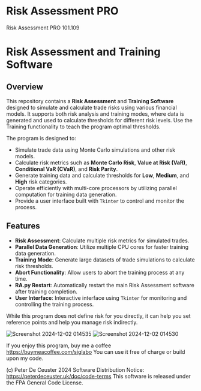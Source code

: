 # Risk Assessment PRO
Risk Assessment PRO 101.109

# Risk Assessment and Training Software 

## Overview

This repository contains a **Risk Assessment** and **Training Software** designed to simulate and calculate trade risks using various financial models. It supports both risk analysis and training modes, where data is generated and used to calculate thresholds for different risk levels. Use the Training functionality to teach the program optimal thresholds.

The program is designed to:
- Simulate trade data using Monte Carlo simulations and other risk models.
- Calculate risk metrics such as **Monte Carlo Risk**, **Value at Risk (VaR)**, **Conditional VaR (CVaR)**, and **Risk Parity**.
- Generate training data and calculate thresholds for **Low**, **Medium**, and **High** risk categories.
- Operate efficiently with multi-core processors by utilizing parallel computation for training data generation.
- Provide a user interface built with `Tkinter` to control and monitor the process.

## Features

- **Risk Assessment**: Calculate multiple risk metrics for simulated trades.
- **Parallel Data Generation**: Utilize multiple CPU cores for faster training data generation.
- **Training Mode**: Generate large datasets of trade simulations to calculate risk thresholds.
- **Abort Functionality**: Allow users to abort the training process at any time.
- **RA.py Restart**: Automatically restart the main Risk Assessment software after training completion.
- **User Interface**: Interactive interface using `Tkinter` for monitoring and controlling the training process.

While this program does not define risk for you directly, it can help you set reference points and help you manage risk indirectly.
 
![Screenshot 2024-12-02 014535](https://github.com/user-attachments/assets/3505b79b-6f6a-4875-affc-8913041716c4)
![Screenshot 2024-12-02 014530](https://github.com/user-attachments/assets/c01fd6c7-979b-49ba-bb4d-4ac926b62048)

If you enjoy this program, buy me a coffee https://buymeacoffee.com/siglabo
You can use it free of charge or build upon my code. 
 
(c) Peter De Ceuster 2024
Software Distribution Notice: https://peterdeceuster.uk/doc/code-terms 
This software is released under the FPA General Code License.

 
